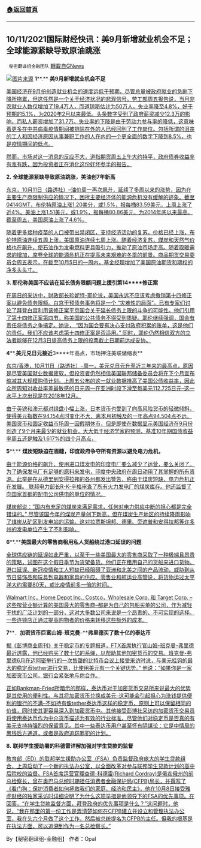 ###  [:house:返回首頁](https://github.com/ourhimalayas/txt)
---


## 10/11/2021国际财经快讯：美9月新增就业机会不足；全球能源紧缺导致原油跳涨
` 秘密翻译组金融团队` [轉載自GNews](https://gnews.org/zh-hans/1587591/)

![](https://assets.gnews.org/wp-content/uploads/2021/10/图片1-36.png)[图片来源](https://nypost.com)
**1****.** **美****9****月新增就业机会不足**

[美国经济在9月份创造就业机会的速度远低于预期，尽管总量被政府就业的急剧下降所拖累，但这任然是一个关于经济状况的悲观信号。劳工部周五报告说，当月非农就业人数仅增加了19.4万人，而道琼斯估计为50万人。失业率降至4.8%，好于预期的5.1%，为2020年2月以来最低。头条数字受到了政府薪资减少12.3万的影响，而私人薪资增加了31.7万。失业率的下降是由于劳动力参与率的降低，这意味着更多在中共病毒疫情期间被排除在外的人已经回到了工作岗位。包括所谓的沮丧的工人和因经济原因从事兼职工作的人在内的一个更全面的数字下降到8.5%，也是疫情期间的低点。](https://www.cnbc.com/2021/10/08/september-jobs-report.html)

[然而，市场对这一消息的反应不大，道指期货周五上午大约持平，政府债券收益率有涨有跌，因为投资者正在消化这份好坏参半的报告。](https://www.cnbc.com/2021/10/08/september-jobs-report.html)

**2.** **全球能源紧缺导致原油跳涨，美油创****7****年新高**

[东京，10月11日（路透社）–油价周一再次飙升，延续了多周以来的涨势，因为在主要生产商限制供应的情况下，困扰主要经济体的能源危机没有缓解的迹象。截至0414GMT，布伦特原油上涨1.20美分，或1.5%，报每桶83.59美元，上周上涨了近4%。美油上涨1.51美元，或1.9%，报每桶80.86美元，为2014年底以来最高。截至周五，美国原油上涨了4.6%。](https://www.reuters.com/business/energy/oil-gains-energy-demand-rises-wti-tops-80-2021-10-11/)

[随着更多接种疫苗的人口被带出禁闭区，支持经济活动的复苏，价格已经上涨，布伦特原油连续五周上涨，美国原油连续七周上涨。随着经济复苏，煤炭和天然气价格也在飙升，使石油作为发电燃料更具吸引力，推动了原油市场走高。随着取暖需求的增加，席卷全球的能源危机正在提高未来艰难的冬季的前景。商品期货交易委员会周五表示，在截至10月5日的一周内，基金经理增加了美国原油期货和期权的净多头头寸。](https://www.reuters.com/business/energy/oil-gains-energy-demand-rises-wti-tops-80-2021-10-11/)

**3. ****耶伦称美国不应该在延长债务限额问题上援引第****14****修正案**

[在周日的采访中，财政部长珍妮特-耶伦说，美国永远不应该考虑撤销第十四修正案以避免债务限额。白宫干预债务事务将是一个 “灾难性的局面”。已有专家们讨论了拜登白宫利用该修正案平息国会关于延长债务上限的斗争的可能性。他们引用了第十四修正案第四节，称美国的公共债务不得受到质疑。耶伦继续强调，国会有责任将债务之争搞定。她说， “因为国会要有决心支付政府积累的账单，这是他们的责任。我们不应该考虑第十四修正案是否适用。” 同时，耶伦仍然相信双方的立法者能够在12月3日提高债务上限的投票截止日期前达成妥协。](https://www.oann.com/yellen-the-u-s-should-never-be-in-the-position-to-invoke-14th-amendment-on-extending-debt-limit/)

**4****.****美元兑日元接近****3****年高点，市场押注美联储缩表**

[东京/香港，10月11日（路透社）–周一，美元兑日元升至近三年来的最高点，原因是尽管美国就业数据疲软，但投资者仍然相信美国联邦储备委员会将在下个月宣布缩减其大规模购债计划。上周五公布的这一就业数据推高了美国公债收益率，因此众所周知对收益率差最敏感的日元周一在亚洲时段下滑至每美元112.725日元–这一水平上次出现是在2018年12月。](https://www.reuters.com/business/dollar-nears-3-year-high-against-yen-markets-retain-bets-fed-taper-2021-10-11/)

[由于英镑和澳元都对绿盘小幅上涨，日本货币也受到了向高风险货币的轻微倾斜，使得美元指数在94.154点时变化不大，离本月初触及的一年高点94.504点不远。美国货币和固定收益市场周一因假期休市，但是即使在数据显示美国经济在9月份创造了9个月来最少的就业机会，大大低于经济学家的预测，基准10年期国债收益率周五还是触及1.617%的四个月高点，](https://www.reuters.com/business/dollar-nears-3-year-high-against-yen-markets-retain-bets-fed-taper-2021-10-11/)

**5****.** **煤炭短缺迫在眉睫，印度政府争夺所有资源以避免电力危机，**

[由于能源价格的飙升，使用进口煤发电的印度电厂要么减少了运营，要么关闭了。为了确保发电厂有足够的原料来发电，印度中央政府在周日动用了其掌握的所有资源。此举是在从德里到安得拉邦的各州都发出警告，称由于煤炭短缺，电力危机正在发展。 联邦电力部长R-K-辛格审查了所有火力发电厂的煤炭库存。他还监督了向国家首都的配电公司供电的单位的情况。](https://www.wionews.com/india-news/to-avert-power-crisis-indian-govt-scrambles-all-resources-as-coal-shortage-looms-419725)

[煤炭部说：”国内有充足的煤炭来满足需求，任何对电力供应中断的担心都是完全错误的。”  尽管该国今年的煤炭产量创下新高，但在煤炭生产地区的持续降雨影响了煤炭从矿区到发电站的运输。这对拉贾斯坦邦、德里、旁遮普和安得拉邦等许多州的发电单位产生了不利影响。](https://www.wionews.com/india-news/to-avert-power-crisis-indian-govt-scrambles-all-resources-as-coal-shortage-looms-419725)

**6****.****美国最大的零售商租用私人货船绕过港口延误的问题**

[全球供应链的延误如此严重，以至于一些美国最大的零售商采取了一种极端且昂贵的策略，试图在这个假日季节为货架备货。他们正在租用自己的货船来进口货物。港口延误、新冠疫情和工人短缺已经阻碍了亚洲和北美之间的产品流动，威胁到从节日装饰品和玩具到电器和家具的供应。零售业和航运业高管说，将货物运过太平洋大约需要80天，或比疫情前多一倍的时间。](https://www.wsj.com/articles/biggest-u-s-retailers-charter-private-cargo-ships-to-sail-around-port-delays-11633858380?mod=business_lead_pos1)

[Walmart Inc，Home Depot Inc., Costco，Wholesale Corp. 和 Target Corp. –这些按营业额计算的美国最大的零售商–都是为自己的包船买单的公司，作为减轻干扰的广泛计划的一部分，这对大多数公司来说是一个昂贵的、不可实现的选择。一些连锁店正通过提高购物者的价格来转移这些额外的成本。](https://www.wsj.com/articles/biggest-u-s-retailers-charter-private-cargo-ships-to-sail-around-port-delays-11633858380?mod=business_lead_pos1)

**7****．****加密货币巨富山姆****–****班克曼****–****弗里德买了数十亿的泰达币**

[据《彭博商业周刊》关于稳定币的专题报道，FTX首席执行官山姆-班克曼-弗里德最近透露，他已经购买了数十亿的系绳，以帮助其他加密货币的交易。班克曼-弗里德6月在迈阿密举行的一次售罄的比特币会议上接受采访时说，与美元挂钩的最大的稳定币tether进行交易，比使用美元有一个关键优势。” 他说：”如果你是一家加密货币公司，银行会紧张地与你合作。](https://markets.businessinsider.com/news/currencies/sam-bankman-fried-tether-crypto-ftx-bitcoin-stablecoin-miami-fraud-2021-10)

[正如Bankman-Fried所暗示的那样，泰达币对于加密货币交易所来说最大的优势是其使用的便利性。与其将加密货币兑换成美元–这可能会引起担心为洗钱提供便利的银行的不满–不如持有像tether泰达币这样的稳定币，原则上可以保留相同的价值，同时使其更容易深入到加密货币中。其他接受彭博社采访的加密货币交易员将使用泰达币作为中介货币描述为有效的行业标准，尽管他们对稳定币是否真的有美元支持持强烈的保留意见。其中一些泰达币用户甚至怀有阴谋论：它是中情局的黑钱后方通道，或者是政府追踪罪犯的计划。](https://markets.businessinsider.com/news/currencies/sam-bankman-fried-tether-crypto-ftx-bitcoin-stablecoin-miami-fraud-2021-10)

**8.** **联邦学生援助署的科德雷详解加强对学生贷款的监督**

[教育部（ED）的联邦学生援助办公室（FSA）负责监督政府庞大的学生贷款组合，上周启动了一个新的执法办公室，以全面改革对参与联邦学生贷款计划的高中后院校的监督。FSA首席运营官理查德-科德雷(Richard Cordray)是俄亥俄州的前总检察长，曾在奥巴马总统时期担任消费者金融保护局(CFPB)局长，并撰写了《看门狗：保护消费者如何拯救我们的家庭、经济和民主》，他在10月8日接受雅虎财经的独家采访时详细说明了为什么这项举措是他领导下的FSA的优先事项。在回答，“在学生贷款监督方面，拜登政府的优先事项是什么？”这问题时，他说，“我在那里的第一份工作是弄清楚如何在CFPB建立并设立和管理执法办公室，我在头六个月做了这个工作，然后被总统提名为CFPB的主任。但我的根基是在执法方面，可以追溯到作为一名总检察长。”](https://finance.yahoo.com/news/student-loans-richard-cordray-interview-171759340.html)

By【秘密翻译组-金融组】
作者：Opal
